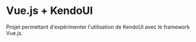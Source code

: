 # Vue.js + KendoUI

Projet permettant d'expérimenter l'utilisation de KendoUI avec le framework Vue.js.
